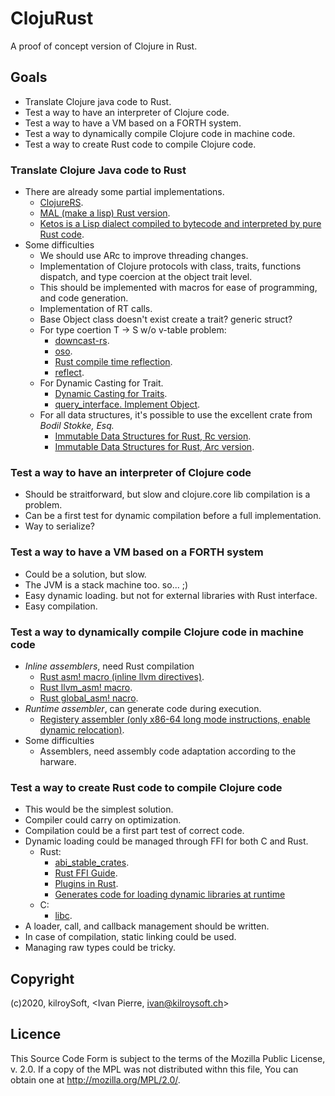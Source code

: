 # ClojuRust
A proof of concept version of Clojure in Rust.

## Goals
* Translate Clojure java code to Rust.
* Test a way to have an interpreter of Clojure code.
* Test a way to have a VM based on a FORTH system.
* Test a way to dynamically compile Clojure code in machine code.
* Test a way to create Rust code to compile Clojure code.

### Translate Clojure Java code to Rust
* There are already some partial implementations.
  * [ClojureRS](https://github.com/clojure-rs/ClojureRS).
  * [MAL (make a lisp) Rust version](https://github.com/kanaka/mal/tree/master/impls/rust).
  * [Ketos is a Lisp dialect compiled to bytecode and interpreted by pure Rust code](https://github.com/murarth/ketos).
* Some difficulties
  * We should use ARc to improve threading changes.
  * Implementation of Clojure protocols with class, traits, functions dispatch, and type coercion at the object trait level.
  * This should be implemented with macros for ease of programming, and code generation.
  * Implementation of RT calls.
  * Base Object class doesn't exist create a trait? generic struct?
  * For type coertion T -> S w/o v-table problem: 
    * [downcast-rs](https://crates.io/crates/downcast-rs).
    * [oso](https://www.osohq.com/post/rust-reflection-pt-1).
    * [Rust compile time reflection](https://www.xspdf.com/resolution/50722130.html).
    * [reflect](https://github.com/8BitMate/reflect).
  * For Dynamic Casting for Trait.
    * [Dynamic Casting for Traits](http://idubrov.name/rust/2018/06/16/dynamic-casting-traits.html).
    * [query_interface. Implement Object](https://docs.rs/query_interface/0.3.5/query_interface/index.html).
  * For all data structures, it's possible to use the excellent crate from _Bodil Stokke, Esq._
    * [Immutable Data Structures for Rust, Rc version](https://crates.io/crates/im-rc).
    * [Immutable Data Structures for Rust, Arc version](https://crates.io/crates/im).
### Test a way to have an interpreter of Clojure code
* Should be straitforward, but slow and clojure.core lib compilation is a problem.
* Can be a first test for dynamic compilation before a full implementation.
* Way to serialize?

### Test a way to have a VM based on a FORTH system
* Could be a solution, but slow.
* The JVM is a stack machine too. so... ;)
* Easy dynamic loading. but not for external libraries with Rust interface.
* Easy compilation.

### Test a way to dynamically compile Clojure code in machine code
* _Inline assemblers_, need Rust compilation  
  * [Rust asm! macro (inline llvm directives)](https://doc.rust-lang.org/beta/unstable-book/library-features/asm.html).
  * [Rust llvm_asm! macro](https://doc.rust-lang.org/unstable-book/library-features/llvm-asm.html).
  * [Rust global_asm! nacro](https://doc.rust-lang.org/unstable-book/library-features/global-asm.html).
* _Runtime assembler_, can generate code during execution.
    * [Registery assembler (only x86-64 long mode instructions, enable dynamic relocation)](https://crates.io/crates/assembler).
*  Some difficulties
    * Assemblers, need assembly code adaptation according to the harware.

### Test a way to create Rust code to compile Clojure code
* This would be the simplest solution.
* Compiler could carry on optimization.
* Compilation could be a first part test of correct code.
* Dynamic loading could be managed through FFI for both C and Rust.
  * Rust: 
    * [abi_stable_crates](https://github.com/rodrimati1992/abi_stable_crates).
    * [Rust FFI Guide](https://michael-f-bryan.github.io/rust-ffi-guide/overview.html).
    * [Plugins in Rust](https://github.com/Michael-F-Bryan/plugins_in_rust).
    * [Generates code for loading dynamic libraries at runtime](https://github.com/Michael-F-Bryan/libloading-bindgen)
  * C: 
    * [libc](https://doc.rust-lang.org/nomicon/ffi.html).
* A loader, call, and callback management should be written.
* In case of compilation, static linking could be used.
* Managing raw types could be tricky.

## Copyright
(c)2020, kilroySoft, <Ivan Pierre, ivan@kilroysoft.ch>

## Licence
This Source Code Form is subject to the terms of the Mozilla Public
License, v. 2.0. If a copy of the MPL was not distributed withn this
file, You can obtain one at http://mozilla.org/MPL/2.0/.
